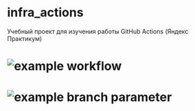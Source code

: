 # infra_actions
Учебный проект для изучения работы GitHub Actions (Яндекс Практикум)

# ![example workflow](https://github.com/IlyaYaP/infra_actions/actions/workflows/main.yml/badge.svg)


# ![example branch parameter](https://github.com/github/docs/actions/workflows/main.yml/badge.svg?branch=feature-1)

